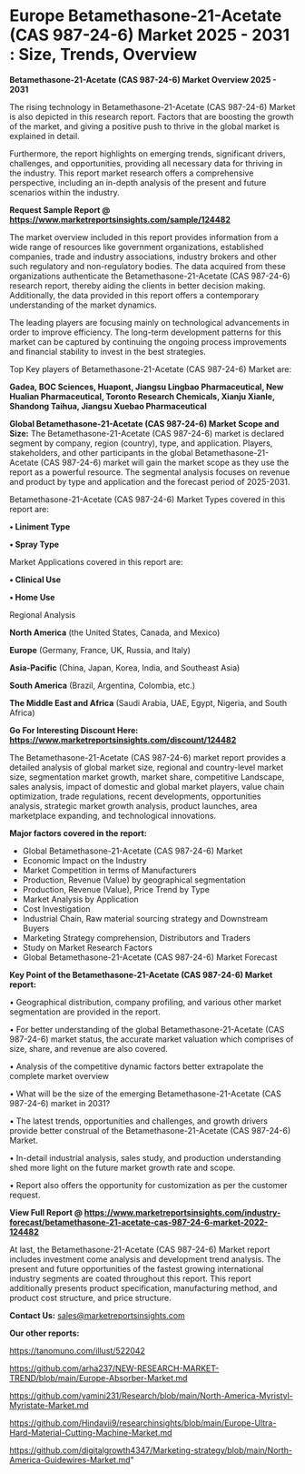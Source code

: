 # Europe Betamethasone-21-Acetate (CAS 987-24-6) Market 2025 - 2031 : Size, Trends, Overview

<Strong> Betamethasone-21-Acetate (CAS 987-24-6) Market Overview 2025 - 2031</strong>

The rising technology in Betamethasone-21-Acetate (CAS 987-24-6) Market is also depicted in this research report. Factors that are boosting the growth of the market, and giving a positive push to thrive in the global market is explained in detail.

Furthermore, the report highlights on emerging trends, significant drivers, challenges, and opportunities, providing all necessary data for thriving in the industry. This report market research offers a comprehensive perspective, including an in-depth analysis of the present and future scenarios within the industry.

<strong>Request Sample Report @ <a href=https://www.marketreportsinsights.com/sample/124482>https://www.marketreportsinsights.com/sample/124482</a></strong>

The market overview included in this report provides information from a wide range of resources like government organizations, established companies, trade and industry associations, industry brokers and other such regulatory and non-regulatory bodies. The data acquired from these organizations authenticate the Betamethasone-21-Acetate (CAS 987-24-6) research report, thereby aiding the clients in better decision making. Additionally, the data provided in this report offers a contemporary understanding of the market dynamics.

The leading players are focusing mainly on technological advancements in order to improve efficiency. The long-term development patterns for this market can be captured by continuing the ongoing process improvements and financial stability to invest in the best strategies.

Top Key players of Betamethasone-21-Acetate (CAS 987-24-6) Market are:

<strong>Gadea, BOC Sciences, Huapont, Jiangsu Lingbao Pharmaceutical, New Hualian Pharmaceutical, Toronto Research Chemicals, Xianju Xianle, Shandong Taihua, Jiangsu Xuebao Pharmaceutical</strong>

<strong><b>Global Betamethasone-21-Acetate (CAS 987-24-6) Market Scope and Size:</b></strong>
The Betamethasone-21-Acetate (CAS 987-24-6) market is declared segment by company, region (country), type, and application. Players, stakeholders, and other participants in the global Betamethasone-21-Acetate (CAS 987-24-6) market will gain the market scope as they use the report as a powerful resource. The segmental analysis focuses on revenue and product by type and application and the forecast period of 2025-2031.

Betamethasone-21-Acetate (CAS 987-24-6) Market Types covered in this report are:

<strong>• Liniment Type

• Spray Type</strong>

Market Applications covered in this report are:

<strong>• Clinical Use

• Home Use</strong> 

Regional Analysis

<strong>North America</strong> (the United States, Canada, and Mexico)

<strong>Europe</strong> (Germany, France, UK, Russia, and Italy)

<strong>Asia-Pacific</strong> (China, Japan, Korea, India, and Southeast Asia)

<strong>South America</strong> (Brazil, Argentina, Colombia, etc.)

<strong>The Middle East and Africa</strong> (Saudi Arabia, UAE, Egypt, Nigeria, and South Africa)

<strong>Go For Interesting Discount Here: <a href=https://www.marketreportsinsights.com/discount/124482>https://www.marketreportsinsights.com/discount/124482</a></strong>

The Betamethasone-21-Acetate (CAS 987-24-6) market report provides a detailed analysis of global market size, regional and country-level market size, segmentation market growth, market share, competitive Landscape, sales analysis, impact of domestic and global market players, value chain optimization, trade regulations, recent developments, opportunities analysis, strategic market growth analysis, product launches, area marketplace expanding, and technological innovations.

<strong><b>Major factors covered in the report:</b></strong>
<ul>
  <li>Global Betamethasone-21-Acetate (CAS 987-24-6) Market </li>
  <li>Economic Impact on the Industry</li>
  <li>Market Competition in terms of Manufacturers</li>
  <li>Production, Revenue (Value) by geographical segmentation</li>
  <li>Production, Revenue (Value), Price Trend by Type</li>
  <li>Market Analysis by Application</li>
  <li>Cost Investigation</li>
  <li>Industrial Chain, Raw material sourcing strategy and Downstream Buyers</li>
  <li>Marketing Strategy comprehension, Distributors and Traders</li>
  <li>Study on Market Research Factors</li>
  <li>Global Betamethasone-21-Acetate (CAS 987-24-6) Market Forecast</li>
</ul>

<strong><b>Key Point of the Betamethasone-21-Acetate (CAS 987-24-6) Market report:</b></strong>

• Geographical distribution, company profiling, and various other market segmentation are provided in the report.

• For better understanding of the global Betamethasone-21-Acetate (CAS 987-24-6) market status, the accurate market valuation which comprises of size, share, and revenue are also covered.

• Analysis of the competitive dynamic factors better extrapolate the complete market overview

• What will be the size of the emerging Betamethasone-21-Acetate (CAS 987-24-6) market in 2031?

• The latest trends, opportunities and challenges, and growth drivers provide better construal of the Betamethasone-21-Acetate (CAS 987-24-6) Market.

• In-detail industrial analysis, sales study, and production understanding shed more light on the future market growth rate and scope.

• Report also offers the opportunity for customization as per the customer request.

<strong><b>View Full Report @ <a href=https://www.marketreportsinsights.com/industry-forecast/betamethasone-21-acetate-cas-987-24-6-market-2022-124482>https://www.marketreportsinsights.com/industry-forecast/betamethasone-21-acetate-cas-987-24-6-market-2022-124482</a></b></strong>


At last, the Betamethasone-21-Acetate (CAS 987-24-6) Market report includes investment come analysis and development trend analysis. The present and future opportunities of the fastest growing international industry segments are coated throughout this report. This report additionally presents product specification, manufacturing method, and product cost structure, and price structure.

<strong>Contact Us:</strong>
sales@marketreportsinsights.com

<strong>Our other reports:</strong>

<a href=https://tanomuno.com/illust/522042>https://tanomuno.com/illust/522042</a>

<a href=https://github.com/arha237/NEW-RESEARCH-MARKET-TREND/blob/main/Europe-Absorber-Market.md>https://github.com/arha237/NEW-RESEARCH-MARKET-TREND/blob/main/Europe-Absorber-Market.md</a>

<a href=https://github.com/yamini231/Research/blob/main/North-America-Myristyl-Myristate-Market.md>https://github.com/yamini231/Research/blob/main/North-America-Myristyl-Myristate-Market.md</a>

<a href=https://github.com/Hindavii9/researchinsights/blob/main/Europe-Ultra-Hard-Material-Cutting-Machine-Market.md>https://github.com/Hindavii9/researchinsights/blob/main/Europe-Ultra-Hard-Material-Cutting-Machine-Market.md</a>

<a href=https://github.com/digitalgrowth4347/Marketing-strategy/blob/main/North-America-Guidewires-Market.md>https://github.com/digitalgrowth4347/Marketing-strategy/blob/main/North-America-Guidewires-Market.md</a>"
